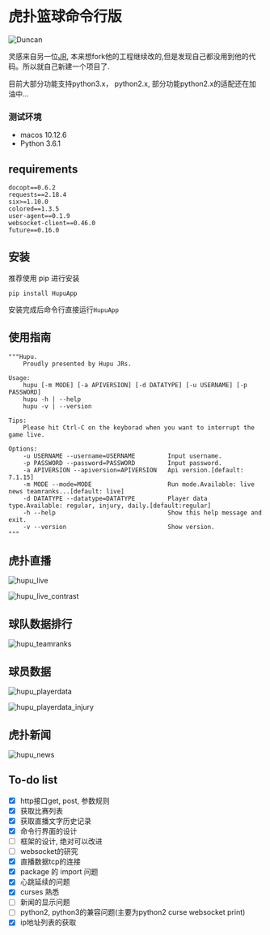 # 虎扑篮球命令行版  
![Duncan](images/Duncan.jpg)

灵感来自另一位[JR](https://github.com/chenjiandongx/HupuLive), 本来想fork他的工程继续改的,但是发现自己都没用到他的代码。所以就自己新建一个项目了.

目前大部分功能支持python3.x， python2.x, 部分功能python2.x的适配还在加油中...

### 测试环境
* macos 10.12.6
* Python 3.6.1 

## requirements

```
docopt==0.6.2
requests==2.18.4
six>=1.10.0
colored==1.3.5
user-agent==0.1.9
websocket-client==0.46.0
future==0.16.0
```

## 安装

推荐使用 pip 进行安装
```
pip install HupuApp
```
安装完成后命令行直接运行`HupuApp`

## 使用指南
```shell
"""Hupu.
    Proudly presented by Hupu JRs.

Usage:
    hupu [-m MODE] [-a APIVERSION] [-d DATATYPE] [-u USERNAME] [-p PASSWORD]
    hupu -h | --help
    hupu -v | --version

Tips:
    Please hit Ctrl-C on the keyborad when you want to interrupt the game live.

Options:
    -u USERNAME --username=USERNAME         Input username.
    -p PASSWORD --password=PASSWORD         Input password.
    -a APIVERSION --apiversion=APIVERSION   Api version.[default: 7.1.15]
    -m MODE --mode=MODE                     Run mode.Available: live news teamranks...[default: live]
    -d DATATYPE --datatype=DATATYPE         Player data type.Available: regular, injury, daily.[default:regular]
    -h --help                               Show this help message and exit.
    -v --version                            Show version.
"""
```

## 虎扑直播
![hupu_live](images/hupu_live.gif)

![hupu_live_contrast](images/hupu_live_contrast.gif)



## 球队数据排行

![hupu_teamranks](images/hupu_teamranks.gif)


## 球员数据

![hupu_playerdata](images/hupu_playerdata.gif)


![hupu_playerdata_injury](images/hupu_playerdata_injury.gif)

## 虎扑新闻

![hupu_news](images/hupu_news.gif)


## To-do list
* [x] http接口get, post, 参数规则
* [x] 获取比赛列表
* [x] 获取直播文字历史记录
* [x] 命令行界面的设计
* [ ] 框架的设计, 绝对可以改进
* [ ] websocket的研究
* [x] 直播数据tcp的连接
* [x] package 的 import 问题
* [x] 心跳延续的问题
* [x] curses 熟悉
* [ ] 新闻的显示问题
* [ ] python2, python3的兼容问题(主要为python2 curse websocket print)
* [x] ip地址列表的获取
